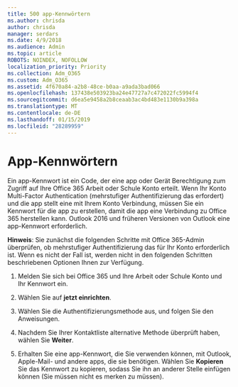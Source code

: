 ```yaml
---
title: 500 app-Kennwörtern
ms.author: chrisda
author: chrisda
manager: serdars
ms.date: 4/9/2018
ms.audience: Admin
ms.topic: article
ROBOTS: NOINDEX, NOFOLLOW
localization_priority: Priority
ms.collection: Adm_O365
ms.custom: Adm_O365
ms.assetid: 4f670a84-a2b8-48ce-b0aa-a9ada3bad066
ms.openlocfilehash: 137438e503923ba24e47727a7c472022fc5994f4
ms.sourcegitcommit: d6ea5e9458a2b8ceaab3ac4bd483e1130b9a398a
ms.translationtype: MT
ms.contentlocale: de-DE
ms.lasthandoff: 01/15/2019
ms.locfileid: "28289959"
---
```

# <a name="app-passwords"></a>App-Kennwörtern

Ein app-Kennwort ist ein Code, der eine app oder Gerät Berechtigung zum Zugriff auf Ihre Office 365 Arbeit oder Schule Konto erteilt. Wenn Ihr Konto Multi-Factor Authentication (mehrstufiger Authentifizierung das erfordert) und die app stellt eine mit Ihrem Konto Verbindung, müssen Sie ein Kennwort für die app zu erstellen, damit die app eine Verbindung zu Office 365 herstellen kann. Outlook 2016 und früheren Versionen von Outlook eine app-Kennwort erforderlich.
  
 **Hinweis**: Sie zunächst die folgenden Schritte mit Office 365-Admin überprüfen, ob mehrstufiger Authentifizierung das für Ihr Konto erforderlich ist. Wenn es nicht der Fall ist, werden nicht in den folgenden Schritten beschriebenen Optionen Ihnen zur Verfügung.
  
1. Melden Sie sich bei Office 365 und Ihre Arbeit oder Schule Konto und Ihr Kennwort ein.
    
2. Wählen Sie auf **jetzt einrichten**.
    
3. Wählen Sie die Authentifizierungsmethode aus, und folgen Sie den Anweisungen.
    
4. Nachdem Sie Ihrer Kontaktliste alternative Methode überprüft haben, wählen Sie **Weiter**.
    
5. Erhalten Sie eine app-Kennwort, die Sie verwenden können, mit Outlook, Apple-Mail- und andere apps, die sie benötigen. Wählen Sie **Kopieren** Sie das Kennwort zu kopieren, sodass Sie ihn an anderer Stelle einfügen können (Sie müssen nicht es merken zu müssen). 
    

